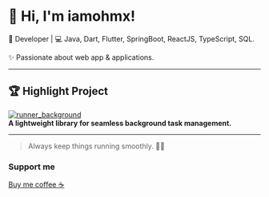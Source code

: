 <!-- # Hi there 👋
## Let me introduce myself.
### Pachara Detkhon (Ohm)

-->
# 👋 Hi, I'm iamohmx!

🚀 Developer | 💻 Java, Dart, Flutter, SpringBoot, ReactJS, TypeScript, SQL.

✨ Passionate about web app & applications.

---

## 🏆 Highlight Project

[![runner_background](https://img.shields.io/badge/runner_background-library-blueviolet?style=for-the-badge)](https://github.com/iamohmx/runner_background)  
**A lightweight library for seamless background task management.**

<!--
## 📫 Connect
[Website](#) | [LinkedIn](#) | [Email](#)
-->
---

> Always keep things running smoothly. 🏃‍♂️


### Support me
[Buy me coffee ☕](https://buymeacoffee.com/iamohmx)



